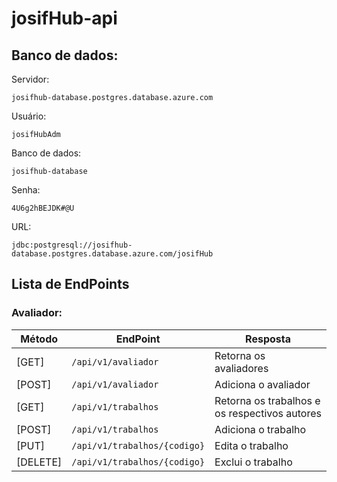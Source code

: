 # josifHub-api

## Banco de dados:


Servidor:

`josifhub-database.postgres.database.azure.com`

Usuário:

`josifHubAdm`

Banco de dados:

`josifhub-database`

Senha:

`4U6g2hBEJDK#@U`

URL:

`jdbc:postgresql://josifhub-database.postgres.database.azure.com/josifHub`

## Lista de EndPoints

### Avaliador:
| Método   | EndPoint                     | Resposta                                      |
|----------|------------------------------|-----------------------------------------------|
| [GET]    | `/api/v1/avaliador`          | Retorna os avaliadores                        |
| [POST]   | `/api/v1/avaliador`          | Adiciona o avaliador                          |
| [GET]    | `/api/v1/trabalhos`          | Retorna os trabalhos e os respectivos autores |
| [POST]   | `/api/v1/trabalhos`          | Adiciona o trabalho                           |
| [PUT]    | `/api/v1/trabalhos/{codigo}` | Edita o trabalho                              |
| [DELETE] | `/api/v1/trabalhos/{codigo}` | Exclui o trabalho                             |


